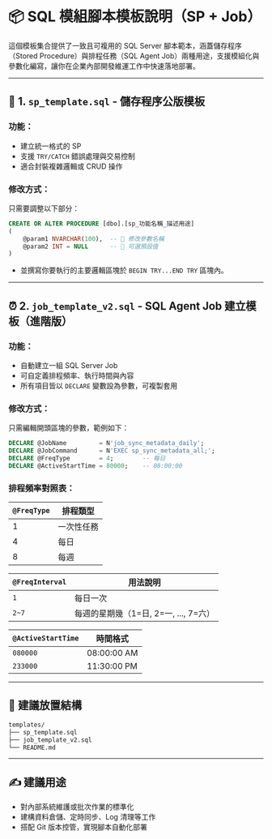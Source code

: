
# 📦 SQL 模組腳本模板說明（SP + Job）

這個模板集合提供了一致且可複用的 SQL Server 腳本範本，涵蓋儲存程序（Stored Procedure）與排程任務（SQL Agent Job）兩種用途，支援模組化與參數化編寫，讓你在企業內部開發維運工作中快速落地部署。

---

## 🧩 1. `sp_template.sql` - 儲存程序公版模板

### 功能：
- 建立統一格式的 SP
- 支援 `TRY/CATCH` 錯誤處理與交易控制
- 適合封裝複雜邏輯或 CRUD 操作

### 修改方式：
只需要調整以下部分：
```sql
CREATE OR ALTER PROCEDURE [dbo].[sp_功能名稱_描述用途]
(
    @param1 NVARCHAR(100),  -- 📌 修改參數名稱
    @param2 INT = NULL      -- 📌 可選預設值
)
```
- 並撰寫你要執行的主要邏輯區塊於 `BEGIN TRY...END TRY` 區塊內。

---

## ⏰ 2. `job_template_v2.sql` - SQL Agent Job 建立模板（進階版）

### 功能：
- 自動建立一組 SQL Server Job
- 可自定義排程頻率、執行時間與內容
- 所有項目皆以 `DECLARE` 變數設為參數，可複製套用

### 修改方式：

只需編輯開頭區塊的參數，範例如下：

```sql
DECLARE @JobName         = N'job_sync_metadata_daily';
DECLARE @JobCommand      = N'EXEC sp_sync_metadata_all;';
DECLARE @FreqType        = 4;        -- 每日
DECLARE @ActiveStartTime = 80000;    -- 08:00:00
```

### 排程頻率對照表：

| `@FreqType` | 排程類型     |
|-------------|--------------|
| 1           | 一次性任務   |
| 4           | 每日         |
| 8           | 每週         |

| `@FreqInterval` | 用法說明       |
|------------------|----------------|
| `1`              | 每日一次       |
| `2~7`            | 每週的星期幾（1=日, 2=一, ..., 7=六） |

| `@ActiveStartTime` | 時間格式    |
|---------------------|-------------|
| `080000`            | 08:00:00 AM |
| `233000`            | 11:30:00 PM |

---

## 📂 建議放置結構

```bash
templates/
├── sp_template.sql
├── job_template_v2.sql
└── README.md
```

---

## ✍️ 建議用途
- 對內部系統維護或批次作業的標準化
- 建構資料倉儲、定時同步、Log 清理等工作
- 搭配 Git 版本控管，實現腳本自動化部署

